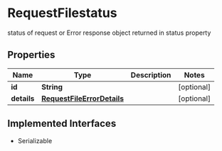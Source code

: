 

# RequestFilestatus

status of request or Error response object returned in status property

## Properties

Name | Type | Description | Notes
------------ | ------------- | ------------- | -------------
**id** | **String** |  |  [optional]
**details** | [**RequestFileErrorDetails**](RequestFileErrorDetails.md) |  |  [optional]


## Implemented Interfaces

* Serializable



